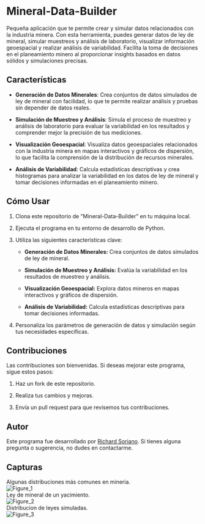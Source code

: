 # Mineral-Data-Builder
Pequeña aplicación que te permite crear y simular datos relacionados con la industria minera. Con esta herramienta, puedes generar datos de ley de mineral, simular muestreos y análisis de laboratorio, visualizar información geoespacial y realizar análisis de variabilidad. Facilita la toma de decisiones en el planeamiento minero al proporcionar insights basados en datos sólidos y simulaciones precisas.

## Características

- **Generación de Datos Minerales**: Crea conjuntos de datos simulados de ley de mineral con facilidad, lo que te permite realizar análisis y pruebas sin depender de datos reales.

- **Simulación de Muestreo y Análisis**: Simula el proceso de muestreo y análisis de laboratorio para evaluar la variabilidad en los resultados y comprender mejor la precisión de tus mediciones.

- **Visualización Geoespacial**: Visualiza datos geoespaciales relacionados con la industria minera en mapas interactivos y gráficos de dispersión, lo que facilita la comprensión de la distribución de recursos minerales.

 - **Análisis de Variabilidad**: Calcula estadísticas descriptivas y crea histogramas para analizar la variabilidad en los datos de ley de mineral y tomar decisiones informadas en el planeamiento minero.


## Cómo Usar

1. Clona este repositorio de "Mineral-Data-Builder" en tu máquina local.

2. Ejecuta el programa en tu entorno de desarrollo de Python.

3. Utiliza las siguientes características clave:

    - **Generación de Datos Minerales:** Crea conjuntos de datos simulados de ley de mineral.
    
    - **Simulación de Muestreo y Análisis:** Evalúa la variabilidad en los resultados de muestreo y análisis.
    
    - **Visualización Geoespacial:** Explora datos mineros en mapas interactivos y gráficos de dispersión.
    
    - **Análisis de Variabilidad:** Calcula estadísticas descriptivas para tomar decisiones informadas.

4. Personaliza los parámetros de generación de datos y simulación según tus necesidades específicas.

## Contribuciones

Las contribuciones son bienvenidas. Si deseas mejorar este programa, sigue estos pasos:

1. Haz un fork de este repositorio.

2. Realiza tus cambios y mejoras.

3. Envía un pull request para que revisemos tus contribuciones.

## Autor

Este programa fue desarrollado por [Richard Soriano](https://github.com/Rsorianoclever). Si tienes alguna pregunta o sugerencia, no dudes en contactarme.

## Capturas
Algunas distribuciones más comunes en mineria.
<br>
![Figure_1](https://github.com/Rsorianoclever/Mineral-Data-Builder/assets/80426763/8252497f-24b9-4797-9991-c825bdc47f5e)
<br>
Ley de mineral de un yacimiento.
<br>
![Figure_2](https://github.com/Rsorianoclever/Mineral-Data-Builder/assets/80426763/072541de-c175-4502-917f-c7b433db9182)
<br>
Distribucion de leyes simuladas.
<br>
![Figure_3](https://github.com/Rsorianoclever/Mineral-Data-Builder/assets/80426763/d97c3ce0-70b7-4bd7-9c0a-d78fca860e93)


